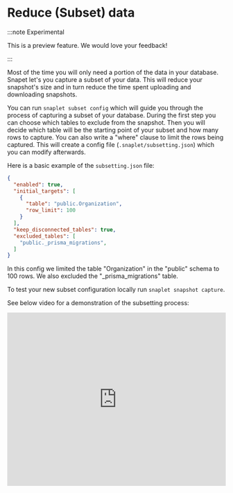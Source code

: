 # Reduce (Subset) data

:::note Experimental

This is a preview feature. We would love your feedback!

:::


Most of the time you will only need a portion of the data in your database. Snapet let's you capture a subset of your data. This will reduce your snapshot's size and in turn reduce the time spent uploading and downloading snapshots.

You can run `snaplet subset config` which will guide you through the process of capturing a subset of your database. During the first step you can choose which tables to exclude from the snapshot. Then you will decide which table will be the starting point of your subset and how many rows to capture. You can also write a "where" clause to limit the rows being captured. This will create a config file (`.snaplet/subsetting.json`) which you can modify afterwards.

Here is a basic example of the `subsetting.json` file:

```json
{
  "enabled": true,
  "initial_targets": [
    {
      "table": "public.Organization",
      "row_limit": 100
    }
  ],
  "keep_disconnected_tables": true,
  "excluded_tables": [
    "public._prisma_migrations",
  ]
}
```
In this config we limited the table "Organization" in the "public" schema to 100 rows. We also excluded the "_prisma_migrations" table.

To test your new subset configuration locally run `snaplet snapshot capture`.


See below video for a demonstration of the subsetting process:
<iframe src="https://www.loom.com/embed/920a6e1dcea84485b47be16062c968e6" frameborder="0" allow="accelerometer; autoplay; encrypted-media; gyroscope; picture-in-picture; modestbranding; showinfo=0" allowfullscreen width="100%" height="400px"></iframe>
